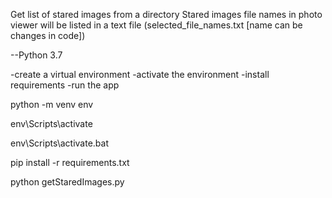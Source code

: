 <!-- about -->
Get list of stared images from a directory
Stared images file names in photo viewer will be listed in a text file (selected_file_names.txt [name can be changes in code])

<!-- requirements -->
--Python 3.7

-create a virtual environment
-activate the environment
-install requirements
-run the app



<!-- create new python environment -->
python -m venv env
<!-- activate the environment -->
env\Scripts\activate
<!-- for windows -->
env\Scripts\activate.bat

<!-- install requirements -->
pip install -r requirements.txt


<!-- run the app -->
python getStaredImages.py

